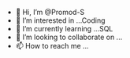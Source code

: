 - 👋 Hi, I’m @Promod-S
- 👀 I’m interested in ...Coding
- 🌱 I’m currently learning ...SQL
- 💞️ I’m looking to collaborate on ...
- 📫 How to reach me ...

<!---
Promod-S/Promod-S is a ✨ special ✨ repository because its `README.md` (this file) appears on your GitHub profile.
You can click the Preview link to take a look at your changes.
--->
